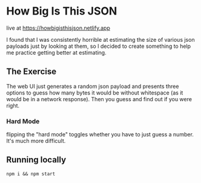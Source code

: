 # How Big Is This JSON

live at https://howbigisthisjson.netlify.app

I found that I was consistently horrible at estimating the size of various json payloads just by looking at them, so I decided to create something to help me practice getting better at estimating.

## The Exercise

The web UI just generates a random json payload and presents three options to guess how many bytes it would be without whitespace (as it would be in a network response). Then you guess and find out if you were right.

### Hard Mode

flipping the "hard mode" toggles whether you have to just guess a number. It's much more difficult.

## Running locally

```
npm i && npm start
```
